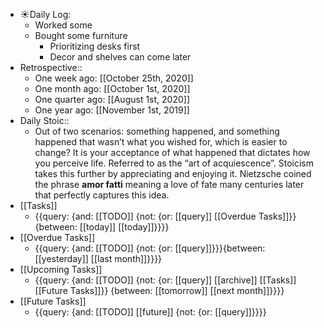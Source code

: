 - ☀️Daily Log:
    - Worked some
    - Bought some furniture
        - Prioritizing desks first
        - Decor and shelves can come later
- Retrospective::
    - One week ago: [[October 25th, 2020]]
    - One month ago: [[October 1st, 2020]]
    - One quarter ago: [[August 1st, 2020]]
    - One year ago: [[November 1st, 2019]]
- Daily Stoic::
    - Out of two scenarios: something happened, and something happened that wasn’t what you wished for, which is easier to change? It is your acceptance of what happened that dictates how you perceive life. Referred to as the “art of acquiescence”. Stoicism takes this further by appreciating and enjoying it. Nietzsche coined the phrase **amor fatti** meaning a love of fate many centuries later that perfectly captures this idea.
- [[Tasks]]
    - {{query: {and: [[TODO]] {not: {or: [[query]] [[Overdue Tasks]]}} {between: [[today]] [[today]]}}}}
- [[Overdue Tasks]]
    - {{query: {and: [[TODO]] {not: {or: [[query]]}}}{between: [[yesterday]] [[last month]]}}}}
- [[Upcoming Tasks]]
    - {{query: {and: [[TODO]] {not: {or: [[query]] [[archive]] [[Tasks]] [[Future Tasks]]}} {between: [[tomorrow]] [[next month]]}}}}
- [[Future Tasks]]
    - {{query: {and: [[TODO]] [[future]] {not: {or: [[query]]}}}}
